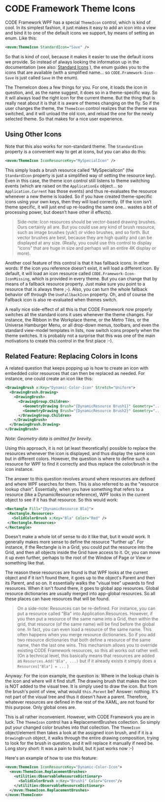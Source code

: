 # CODE Framework Theme Icons

CODE Framework WPF has a special ```ThemeIcon``` control, which is kind of cool. In its simplest fashion, it just makes it easy to add an icon into a view and bind it to one of the default icons we support, by means of setting an enum. Like this:

```xml
<mvvm:ThemeIcon StandardIcon="Save" />
```

So that is kind of cool, because it makes it easier to use the default icons we provide. So instead of always looking the information up in the documentation (see also: [Standard Icons](Themes---Standard-Icon-Resources) ), the enum guides you to the icons that are available (with a simplified name... so ```CODE.Framework-Icon-Save``` is just called ```Save``` in the enum).

The ThemeIcon does a few things for you. For one, it loads the icon in question, and, as the name suggest, it does so in a theme-specific way. So it will always load the right icon for the current theme. But the thing that is really neat about it is that it is aware of themes changing on the fly. So if the user changes the theme, the ```ThemeIcon``` control realizes that the theme was switched, and it will unload the old icon, and reload the one for the newly selected theme. So that makes for a nice user experience.

## Using Other Icons

Note that this also works for non-standard theme. The ```StandardIcon``` property is a convenient way to get at icons, but you can also do this:

```xml
<mvvm:ThemeIcon IconResourceKey="MySpecialIcon" />
```

This simply loads a brush resource called “MySpecialIcon” (the ```StandardIcon``` property is just a simplified way of setting the resource key). Even in this case, the theme icon control still listens to theme switching events (which are raised on the ```ApplicationEx``` object... so ```Application.Current``` has those events) and thus re-evaluates the resource whenever a new theme is loaded. So if you have created theme-specific icons using your own keys, then they will load correctly. (If the icon isn’t theme specific, it will just end up re-loading the same one… wastes a bit of processing power, but doesn’t have other ill effects). 

> Side-note: Icon resources should be vector-based drawing brushes. Ours certainly all are. But you could use any kind of brush resource, such as image brushes (yuk!) or video brushes, and so forth. But vector brushes are best, because they are high quality and can be displayed at any size. (Really, you could use this control to display “icons” that are huge in size and perhaps will an entire 4K display or more).

Another cool feature of this control is that it has fallback icons. In other words: If the icon you reference doesn’t exist, it will load a different icon. By default, it will load an icon resource called ```CODE.Framework-Icon-IconMissing```, which is provided in every theme. But you can change that by means of a fallback resource property. Just make sure you point to a resource that is always there ;-). Also, you can turn the whole fallback behavior off through the ```UseFallbackIcon``` property. Oh, and of course the Fallback icon is also re-evaluated when themes switch.

A really nice side-effect of all this is that CODE Framework now properly switches all the standard icons it uses whenever the theme changes. For instance, the Ribbon in the Workplace theme, or the Metro Tiles, or the Universe Hamburger Menu, or all drop-down menus, toolbars, and even the standard view-model templates in lists, now switch icons properly when the theme switches. It is probably not a surprise that this was one of the main motivations to create this control in the first place :-).

## Related Feature: Replacing Colors in Icons

A related question that keeps popping up is how to create an icon with embedded color resources that can then be replaced as needed. For instance, one could create an icon like this:

```xml
<DrawingBrush x:Key="Dynamic-Color-Icon" Stretch="Uniform">
  <DrawingBrush.Drawing>
    <DrawingBrush>
      <DrawingGroup.Children>
        <GeometryDrawing Brush="{DynamicResource Brush1}" Geometry="..." />
        <GeometryDrawing Brush="{DynamicResource Brush2}" Geometry="..." />
      </DrawingGroup.Children>
    </DrawingBrush>
  </DrawingBrush.Drawing>
</DrawingBrush>
```

*Note: Geometry data is omitted for brevity.*

Using this approach, it is not (at least theoretically) possible to replace the resources whenever the icon is displayed, and thus display the same icon but in different colors. However, the question is where to define such a resource for WPF to find it correctly and thus replace the color/brush in the icon instance.

The answer to this question revolves around where resources are defined and where WPF searches for them. This is also referred to as the "resource lookup chain". Essentially, when you have something that refers to a resource (like a DynamicResource reference), WPF looks in the current object to see if it has that resource. So this would work:

```xml
<Rectangle Fill="{DynamicResource Bla}">
 <Rectangle.Resources>
   <SolidColorBrush x:Key="Bla" Color="Red" />
 </Rectangle.Resources>
</Rectangle>
```

Doesn't make a whole lot of sense to do it like that, but it would work. It generally makes more sense to define the resource "further up". For instance, if the Rectangle is in a Grid, you could put the resource into the Grid, and then all objects inside the Grid have access to it. Or, you can move it up even further, perhaps to the root of the Window of Page or View or something like that.

The reason these resources are found is that WPF looks at the current object and if it isn't found there, it goes up to the object's Parent and then its Parent, and so on. It essentially walks the "visual tree" upwards to find resources. When it isn't found there, it goes to global app resources. Global resource dictionaries are usually merged into app-global resources. So all these places can have resources that will be found.

> On a side-note: Resources can be re-defined. For instance, you can put a resource called "Bla" into Application.Resources. However, if you then put a resource of the same name into a Grid, then within the grid, that resource (of the same name) will be find before the global one. In fact, you can even load a resource of the same name. This often happens when you merge resource dictionaries. So if you add two resource dictionaries that both define a resource of the same name, then the last one wins. This mechanism allows you to override existing CODE Framework resources, so this all works out rather well. (On a technical level, this basically means that resources are added as ```Resources.Add("Bla", ...)``` but if it already exists it simply does a ```Resources["Bla"] = ...``` )

Anyway: For the icon example, the question is: Where in the lookup chain is the icon and where will it find stuff. The drawing brush that makes the icon is NOT added to the visual tree. It is simply used to draw the icon. But from the brush's point of view, what would ```this.Parent``` be? Answer: nothing. It's not part of the visual tree and thus it doesn't have a parent. Therefore, whatever resources are defined in the rest of the XAML, are not found for this purpose. Only global ones are.

This is all rather inconvenient. However, with CODE Framework you are in luck. The ```ThemeIcon``` control has a ReplacementBrushes collection. So simply put your changed color brushes into that collection. The ```ThemeIcon``` object/element then takes a look at the assigned icon brush, and if it is a ```DrawingBrush``` object, it walks through the entire drawing composition, trying to look for the brush in question, and it will replace it manually if need be. Long story short: It was a pain to build, but it just works now :-)

Here's an example of how to use this feature:

```xml
<mvvm:ThemeIcon IconResourceKey="Dynamic-Color-Icon">
  <mvvm:ThemeIcon.ReplacementBrushes>
    <utilities:ObservableResourceDictionary>
      <SolidColorBrush x:Key="Brush1" Color="Green"/>
    </utilities:ObservableResourceDictionary>
  </mvvm:ThemeIcon.ReplacementBrushes>
</mvvm:ThemeIcon>
```
